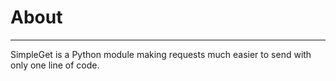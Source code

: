 # About
---

SimpleGet is a Python module making requests much easier to send with only one line of code.